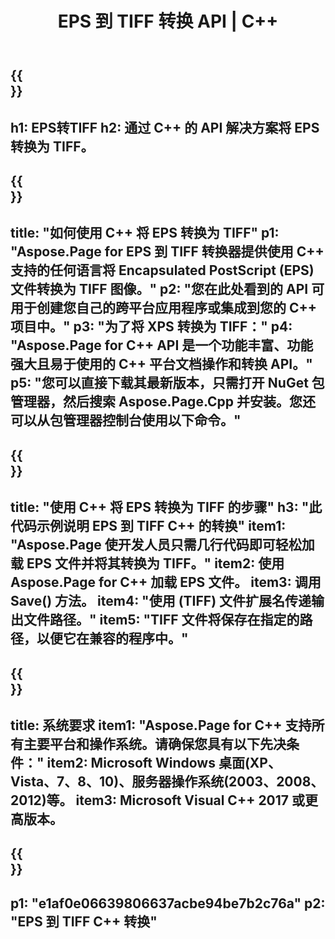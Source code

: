 ﻿---
translation: true
template: /_templates/_conversion-child-cpp.md
title: EPS 到 TIFF 转换 API | C++
url: /cpp/conversion/eps-to-tiff/
description: Aspose.Page 为 C++ API 解决方案提供的 EPS 到 TIFF 转换。适用于 Windows 32 位、Windows 64 位和 Linux 64 位的 C++ 运行时环境。
informat: EPS
outformat: TIFF
otherformats: XPS PS
---

{{<section banner>}}
---
h1: EPS转TIFF
h2: 通过 C++ 的 API 解决方案将 EPS 转换为 TIFF。
---

{{<section overview>}}
---
title: "如何使用 C++ 将 EPS 转换为 TIFF"
p1: "Aspose.Page for EPS 到 TIFF 转换器提供使用 C++ 支持的任何语言将 Encapsulated PostScript (EPS) 文件转换为 TIFF 图像。"
p2: "您在此处看到的 API 可用于创建您自己的跨平台应用程序或集成到您的 C++ 项目中。"
p3: "为了将 XPS 转换为 TIFF："
p4: "Aspose.Page for C++ API 是一个功能丰富、功能强大且易于使用的 C++ 平台文档操作和转换 API。"
p5: "您可以直接下载其最新版本，只需打开 NuGet 包管理器，然后搜索 Aspose.Page.Cpp 并安装。您还可以从包管理器控制台使用以下命令。"
---

{{<section feature1>}}
---
title: "使用 C++ 将 EPS 转换为 TIFF 的步骤"
h3: "此代码示例说明 EPS 到 TIFF C++ 的转换"
item1: "Aspose.Page 使开发人员只需几行代码即可轻松加载 EPS 文件并将其转换为 TIFF。"
item2: 使用 Aspose.Page for C++ 加载 EPS 文件。
item3: 调用 Save() 方法。
item4: "使用 (TIFF) 文件扩展名传递输出文件路径。"
item5: "TIFF 文件将保存在指定的路径，以便它在兼容的程序中。"
---

{{<section feature2>}}
---
title: 系统要求
item1: "Aspose.Page for C++ 支持所有主要平台和操作系统。请确保您具有以下先决条件："
item2: Microsoft Windows 桌面(XP、Vista、7、8、10)、服务器操作系统(2003、2008、2012)等。
item3: Microsoft Visual C++ 2017 或更高版本。
---

{{<section gist>}}
---
p1: "e1af0e06639806637acbe94be7b2c76a"
p2: "EPS 到 TIFF C++ 转换"
---
